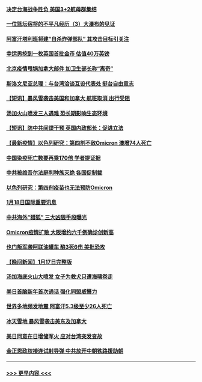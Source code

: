 #### [决定台海战争胜负 美国3+2航母群集结](../pages/prog202/a103324422.md?t=01191001) 
#### [一位篮坛宿将的不平凡经历（3）大瀑布的见证](../pages/prog202/a103324581.md?t=01191001) 
#### [阿富汗塔利班将建“自杀炸弹部队” 其攻击目标引关注](../pages/prog202/a103324449.md?t=01191001) 
#### [幸运男挖到一枚英国首批金币 估值40万英镑](../pages/prog202/a103323870.md?t=01191001) 
#### [北京疫情甩锅加拿大邮件 加卫生部长称“离奇”](../pages/prog202/a103324345.md?t=01191001) 
#### [斯洛文尼亚总理：与台湾洽谈互设代表处 挺台自由意志](../pages/prog202/a103324165.md?t=01191001) 
#### [【短讯】暴风雪袭击美国和加拿大 航班取消 出行受阻](../pages/prog202/a103324228.md?t=01191001) 
#### [汤加火山喷发三人遇难 恐长期影响生态环境](../pages/prog202/a103324248.md?t=01191001) 
#### [【短讯】防中共间谍干预 英国内政部长：促进立法](../pages/prog202/a103324195.md?t=01191001) 
#### [【最新疫情】以色列研究：第四剂不敌Omicron 澳增74人死亡](../pages/prog202/a103324258.md?t=01191001) 
#### [中国染疫死亡数要再乘170倍 学者提证据](../pages/prog202/a103323446.md?t=01191001) 
#### [中共被维吾尔法庭判种族灭绝 各国促制裁](../pages/prog202/a103323463.md?t=01191001) 
#### [以色列研究：第四剂疫苗也无法预防Omicron](../pages/prog202/a103324150.md?t=01191001) 
#### [1月18日国际重要讯息](../pages/prog202/a103323936.md?t=01191001) 
#### [中共海外“猎狐” 三大凶狠手段曝光](../pages/prog202/a103323839.md?t=01191001) 
#### [Omicron疫情扩散 大阪增约六千例确诊创新高](../pages/prog202/a103323802.md?t=01191001) 
#### [也门叛军袭阿联油罐车 酿3死6伤 美批恐攻](../pages/prog202/a103323744.md?t=01191001) 
#### [【晚间新闻】1月17日完整版](../pages/prog202/a103323729.md?t=01191001) 
#### [汤加海底火山大喷发 女子为救犬只遭海啸卷走](../pages/prog202/a103323681.md?t=01191001) 
#### [美日首脑新年首次通话 强化同盟威慑力](../pages/prog202/a103323533.md?t=01191001) 
#### [世界多地频发地震 阿富汗5.3级至少26人死亡](../pages/prog202/a103323643.md?t=01191001) 
#### [冰天雪地 暴风雪袭击美东及加拿大](../pages/prog202/a103323499.md?t=01191001) 
#### [美日同意在日增储军火 应对台湾突发变故](../pages/prog202/a103323511.md?t=01191001) 
#### [金正恩政权接连试射导弹 中共放开中朝铁路援助朝](../pages/prog202/a103323391.md?t=01191001) 

----
#### [ >>> 更早内容 <<< ](../indexes/prog202-earlier.md)

